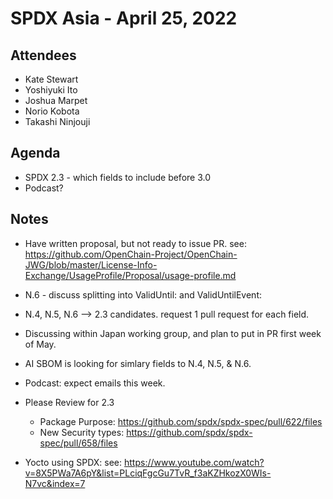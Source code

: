 # SPDX Asia - April 25, 2022

## Attendees
* Kate Stewart
* Yoshiyuki Ito
* Joshua Marpet
* Norio Kobota
* Takashi Ninjouji

## Agenda
* SPDX 2.3 - which fields to include before 3.0
* Podcast?

## Notes
* Have written proposal, but not ready to issue PR. see: https://github.com/OpenChain-Project/OpenChain-JWG/blob/master/License-Info-Exchange/UsageProfile/Proposal/usage-profile.md
* N.6 - discuss splitting into ValidUntil: <date>  and ValidUntilEvent: <comment>
* N.4, N.5, N.6 --> 2.3 candidates.    request 1 pull request for each field.
* Discussing within Japan working group, and plan to put in PR first week of May.
* AI SBOM is looking for simlary fields to N.4, N.5, & N.6.

* Podcast:   expect emails this week. 

* Please Review for 2.3
    * Package Purpose:  https://github.com/spdx/spdx-spec/pull/622/files
    * New Security types:  https://github.com/spdx/spdx-spec/pull/658/files
    
* Yocto using SPDX:  see: https://www.youtube.com/watch?v=8X5PWa7A6pY&list=PLciqFgcGu7TvR_f3aKZHkozX0WIs-N7vc&index=7
